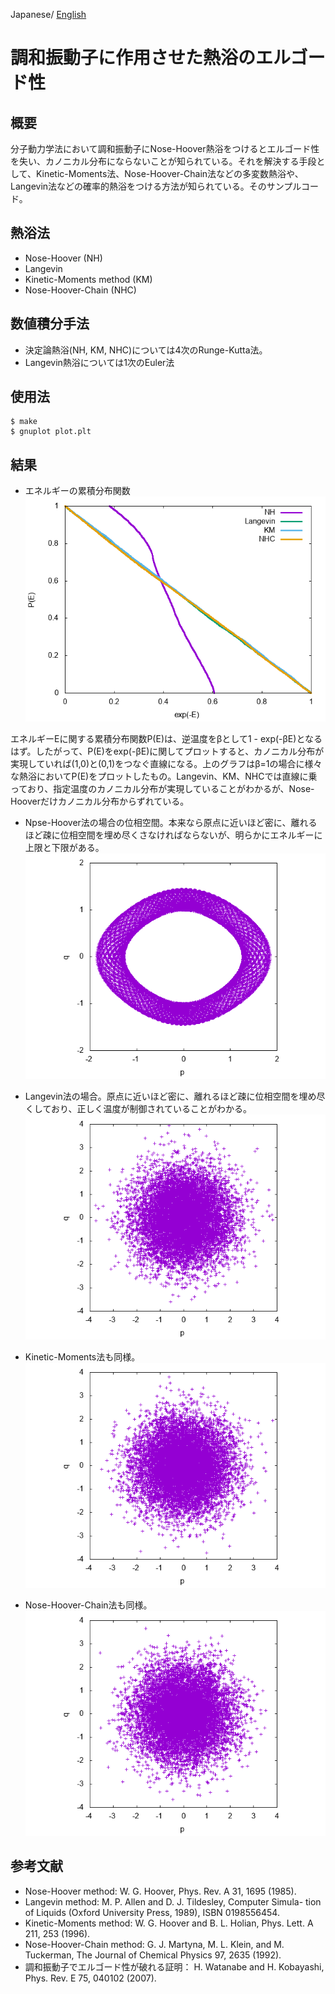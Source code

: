 Japanese/ [English](README.md)

# 調和振動子に作用させた熱浴のエルゴード性

## 概要

分子動力学法において調和振動子にNose-Hoover熱浴をつけるとエルゴード性を失い、カノニカル分布にならないことが知られている。それを解決する手段として、Kinetic-Moments法、Nose-Hoover-Chain法などの多変数熱浴や、Langevin法などの確率的熱浴をつける方法が知られている。そのサンプルコード。

## 熱浴法

* Nose-Hoover (NH)
* Langevin
* Kinetic-Moments method (KM)
* Nose-Hoover-Chain (NHC)

## 数値積分手法

* 決定論熱浴(NH, KM, NHC)については4次のRunge-Kutta法。
* Langevin熱浴については1次のEuler法

## 使用法

```
$ make
$ gnuplot plot.plt
```

## 結果

* エネルギーの累積分布関数
![data.png](data.png)

エネルギーEに関する累積分布関数P(E)は、逆温度をβとして1 - exp(-βE)となるはず。したがって、P(E)をexp(-βE)に関してプロットすると、カノニカル分布が実現していれば(1,0)と(0,1)をつなぐ直線になる。上のグラフはβ=1の場合に様々な熱浴においてP(E)をプロットしたもの。Langevin、KM、NHCでは直線に乗っており、指定温度のカノニカル分布が実現していることがわかるが、Nose-Hooverだけカノニカル分布からずれている。

* Npse-Hoover法の場合の位相空間。本来なら原点に近いほど密に、離れるほど疎に位相空間を埋め尽くさなければならないが、明らかにエネルギーに上限と下限がある。
![nose_hoover_ps.png](nose_hoover_ps.png)

* Langevin法の場合。原点に近いほど密に、離れるほど疎に位相空間を埋め尽くしており、正しく温度が制御されていることがわかる。
![langevin_ps.png](langevin_ps.png)

* Kinetic-Moments法も同様。
![kinetic_moments_ps.png ](kinetic_moments_ps.png )

* Nose-Hoover-Chain法も同様。
![nose_hoover_chain_ps.png](nose_hoover_chain_ps.png)

## 参考文献

* Nose-Hoover method: W. G. Hoover, Phys. Rev. A 31, 1695 (1985).
* Langevin method: M. P. Allen and D. J. Tildesley, Computer Simula-
tion of Liquids (Oxford University Press, 1989), ISBN
0198556454.
* Kinetic-Moments method: W. G. Hoover and B. L. Holian, Phys. Lett. A 211, 253
(1996).
* Nose-Hoover-Chain method: G. J. Martyna, M. L. Klein, and M. Tuckerman, The
Journal of Chemical Physics 97, 2635 (1992).
* 調和振動子でエルゴード性が破れる証明： H. Watanabe and H. Kobayashi, Phys. Rev. E 75, 040102
(2007).
